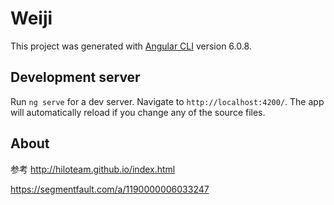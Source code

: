 # Weiji

This project was generated with [Angular CLI](https://github.com/angular/angular-cli) version 6.0.8.

## Development server

Run `ng serve` for a dev server. Navigate to `http://localhost:4200/`. The app will automatically reload if you change any of the source files.

## About

参考
 http://hiloteam.github.io/index.html

 https://segmentfault.com/a/1190000006033247